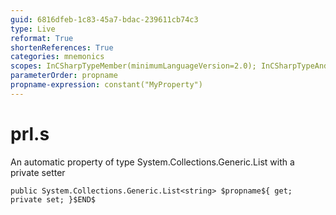 ```yaml
---
guid: 6816dfeb-1c83-45a7-bdac-239611cb74c3
type: Live
reformat: True
shortenReferences: True
categories: mnemonics
scopes: InCSharpTypeMember(minimumLanguageVersion=2.0); InCSharpTypeAndNamespace(minimumLanguageVersion=2.0)
parameterOrder: propname
propname-expression: constant("MyProperty")
---
```


# prl.s

An automatic property of type System.Collections.Generic.List<string> with a private setter

```
public System.Collections.Generic.List<string> $propname${ get; private set; }$END$
```
